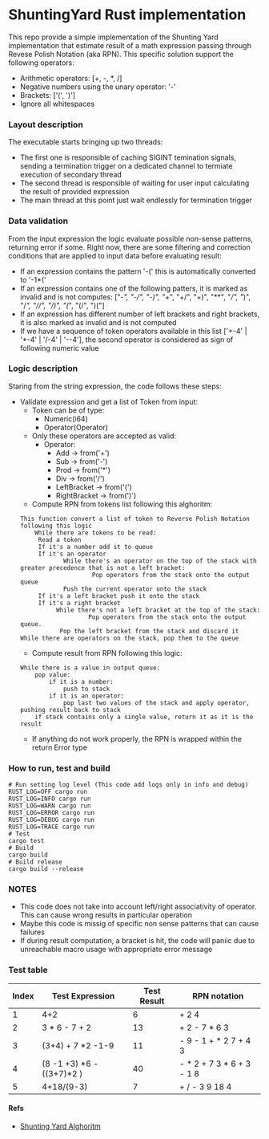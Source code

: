 # ShuntingYard Rust implementation

This repo provide a simple implementation of the Shunting Yard implementation that estimate result of a math expression passing through Revese Polish Notation (aka RPN). This specific solution support the following operators:

* Arithmetic operators: [+, -, *, /]
* Negative numbers using the unary operator: '-'
* Brackets: ['(', ')']
* Ignore all whitespaces

### Layout description

The executable starts bringing up two threads:

* The first one is responsible of caching SIGINT temination signals, sending a termination trigger on a dedicated channel to termiate execution of secondary thread
* The second thread is responsible of waiting for user input calculating the result of provided expression
* The main thread at this point just wait endlessly for termination trigger

### Data validation

From the input expression the logic evaluate possible non-sense patterns, returning error if some. Right now, there are some filtering and correction conditions that are applied to input data before evaluating result:

* If an expression contains the pattern '-(' this is automatically converted to '-1*('
* If an expression contains one of the following patters, it is marked as invalid and is not computes: ["-*", "-/", "-)", "+*", "+/", "+)", "**", "*/", "*)", "/*", "//", "/)", "(*", "(/", ")("]
* If an expression has different number of left brackets and right brackets, it is also marked as invalid and is not computed
* If we have a sequence of token operators available in this list ['+-4' | '*-4' | '/-4' | '--4'], the second operator is considered as sign of following numeric value

### Logic description

Staring from the string expression, the code follows these steps:

* Validate expression and get a list of Token from input:
    * Token can be of type:
      * Numeric(i64)
      * Operator(Operator)
    * Only these operators are accepted as valid:
      * Operator:
        * Add -> from('+')
        * Sub -> from('-')
        * Prod -> from('*')
        * Div -> from('/')
        * LeftBracket -> from('(')
        * RightBracket -> from(')')
    * Compute RPN from tokens list following this alghoritm:
    ```text
    This function convert a list of token to Reverse Polish Notation
    following this logic
        While there are tokens to be read:
         Read a token
         If it's a number add it to queue
         If it's an operator
                While there's an operator on the top of the stack with greater precedence that is not a left bracket:
                        Pop operators from the stack onto the output queue
                Push the current operator onto the stack
         If it's a left bracket push it onto the stack
         If it's a right bracket
              While there's not a left bracket at the top of the stack:
                       Pop operators from the stack onto the output queue.
               Pop the left bracket from the stack and discard it
    While there are operators on the stack, pop them to the queue
    ```
    * Compute result from RPN following this logic:
    ```text
    While there is a value in output queue:
        pop value:
            if it is a number:
                push to stack
            if it is an operator:
                pop last two values of the stack and apply operator, pushing result back to stack
        if stack contains only a single value, return it as it is the result
    ```
    * If anything do not work properly, the RPN is wrapped within the return Error type

### How to run, test and build

```shell
# Run setting log level (This code add logs only in info and debug)
RUST_LOG=OFF cargo run
RUST_LOG=INFO cargo run
RUST_LOG=WARN cargo run
RUST_LOG=ERROR cargo run
RUST_LOG=DEBUG cargo run
RUST_LOG=TRACE cargo run
# Test
cargo test
# Build
cargo build
# Build release
cargo build --release
```

### NOTES

* This code does not take into account left/right associativity of operator. This can cause wrong results in particular operation
* Maybe this code is missig of specific non sense patterns that can cause failures
* If during result computation, a bracket is hit, the code will paniic due to unreachable macro usage with appropriate error message

### Test table

| Index | Test Expression              | Test Result | RPN notation               |
|-------|------------------------------|-------------|----------------------------|
| 1     | 4+2                          | 6           | + 2 4                      |
| 2     | 3    * 6 - 7  + 2            | 13          | + 2 - 7 * 6 3              |
| 3     | (3+4) +  7 *2 -1-9           | 11          | - 9 - 1 + * 2 7 + 4 3      |
| 4     | (8 -1 +3)  *6 -((3+7)*2  )   | 40          | - * 2 + 7 3 * 6 + 3 - 1 8  |
| 5     | 4+18/(9-3)                   | 7           | + / - 3 9 18 4             |

#### Refs

* [Shunting Yard Alghoritm](https://brilliant.org/wiki/shunting-yard-algorithm/)